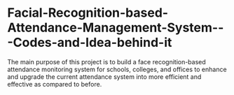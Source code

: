 # Facial-Recognition-based-Attendance-Management-System---Codes-and-Idea-behind-it
The main purpose of this project is to build a face recognition-based attendance monitoring system for schools, colleges, and offices to enhance and upgrade the current attendance system into more efficient and effective as compared to before.
